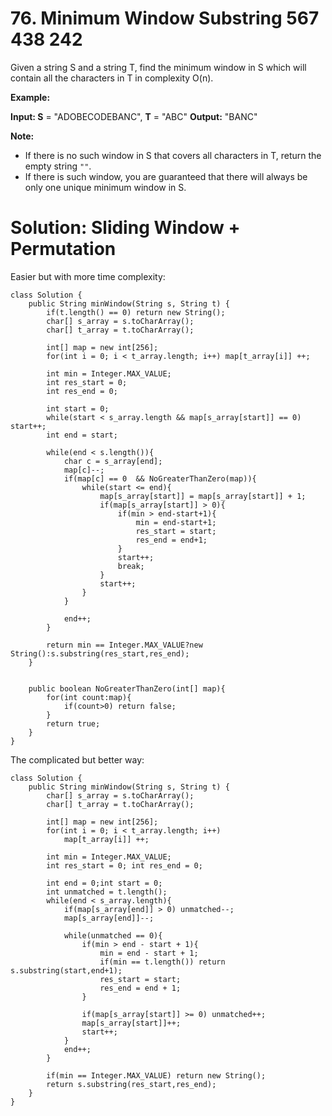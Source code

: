# 76. Minimum Window Substring 567 438 242
Given a string S and a string T, find the minimum window in S which will contain all the characters in T in complexity O(n).

**Example:**

**Input: S** = "ADOBECODEBANC", **T** = "ABC"
**Output:** "BANC"

**Note:**

-   If there is no such window in S that covers all characters in T, return the empty string  `""`.
-   If there is such window, you are guaranteed that there will always be only one unique minimum window in S.


# Solution: Sliding Window + Permutation
Easier but with more time complexity:
```
class Solution {
    public String minWindow(String s, String t) {
        if(t.length() == 0) return new String();
        char[] s_array = s.toCharArray();
        char[] t_array = t.toCharArray();
    
        int[] map = new int[256];
        for(int i = 0; i < t_array.length; i++) map[t_array[i]] ++;
        
        int min = Integer.MAX_VALUE;
        int res_start = 0;
        int res_end = 0;
        
        int start = 0;
        while(start < s_array.length && map[s_array[start]] == 0) start++;
        int end = start;
        
        while(end < s.length()){
            char c = s_array[end];
            map[c]--;
            if(map[c] == 0  && NoGreaterThanZero(map)){
                while(start <= end){
                    map[s_array[start]] = map[s_array[start]] + 1;
                    if(map[s_array[start]] > 0){
                        if(min > end-start+1){
                            min = end-start+1;
                            res_start = start;
                            res_end = end+1;   
                        }
                        start++;
                        break;
                    }
                    start++;
                }
            }

            end++;
        }
        
        return min == Integer.MAX_VALUE?new String():s.substring(res_start,res_end);
    }
    
    
    public boolean NoGreaterThanZero(int[] map){
        for(int count:map){
            if(count>0) return false;
        }
        return true;
    }
}
```

The complicated but better way:
```
class Solution {
    public String minWindow(String s, String t) {
        char[] s_array = s.toCharArray();
        char[] t_array = t.toCharArray();
        
        int[] map = new int[256];
        for(int i = 0; i < t_array.length; i++)
            map[t_array[i]] ++;
        
        int min = Integer.MAX_VALUE;
        int res_start = 0; int res_end = 0;
        
        int end = 0;int start = 0;
        int unmatched = t.length();
        while(end < s_array.length){
            if(map[s_array[end]] > 0) unmatched--;
            map[s_array[end]]--;
            
            while(unmatched == 0){
                if(min > end - start + 1){
                    min = end - start + 1;
                    if(min == t.length()) return s.substring(start,end+1);
                    res_start = start;
                    res_end = end + 1;
                }
                
                if(map[s_array[start]] >= 0) unmatched++;
                map[s_array[start]]++;
                start++;
            }
            end++;
        }
        
        if(min == Integer.MAX_VALUE) return new String();
        return s.substring(res_start,res_end);
    }
}
```